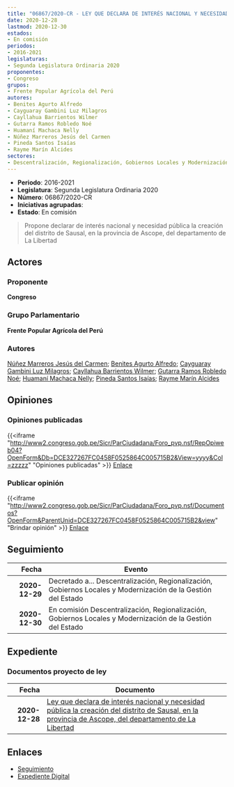 ```yaml
---
title: "06867/2020-CR - LEY QUE DECLARA DE INTERÉS NACIONAL Y NECESIDAD PÚBLICA LA CREACIÓN DEL DISTRITO DE SAUSAL, EN LA PROVINCIA DE ASCOPE, DEL DEPARTAMENTO DE LA LIBERTAD"
date: 2020-12-28
lastmod: 2020-12-30
estados:
- En comisión
periodos:
- 2016-2021
legislaturas:
- Segunda Legislatura Ordinaria 2020
proponentes:
- Congreso
grupos:
- Frente Popular Agrícola del Perú
autores:
- Benites Agurto Alfredo
- Cayguaray Gambini Luz Milagros
- Cayllahua Barrientos Wilmer
- Gutarra Ramos Robledo Noé
- Huamaní Machaca Nelly
- Núñez Marreros Jesús del Carmen
- Pineda Santos Isaías
- Rayme Marín Alcides
sectores:
- Descentralización, Regionalización, Gobiernos Locales y Modernización de la Gestión del Estado
---
```

- **Periodo**: 2016-2021
- **Legislatura**: Segunda Legislatura Ordinaria 2020
- **Número**: 06867/2020-CR
- **Iniciativas agrupadas**: 
- **Estado**: En comisión

> Propone declarar de interés nacional y necesidad pública la creación del distrito de Sausal, en la provincia de Ascope, del departamento de La Libertad


## Actores

### Proponente

**Congreso**

### Grupo Parlamentario

**Frente Popular Agrícola del Perú**

### Autores

[Núñez Marreros Jesús del Carmen](mailto:mailto:jnunez@congreso.gob.pe); [Benites Agurto Alfredo](mailto:mailto:abenites@congreso.gob.pe); [Cayguaray Gambini Luz Milagros](mailto:mailto:lcayguaray@congreso.gob.pe); [Cayllahua Barrientos Wilmer](mailto:mailto:wcayllahua@congreso.gob.pe); [Gutarra Ramos Robledo Noé](mailto:mailto:rgutarra@congreso.gob.pe); [Huamaní Machaca Nelly](mailto:mailto:nhuamani@congreso.gob.pe); [Pineda Santos Isaías](mailto:mailto:ipineda@congreso.gob.pe); [Rayme Marín Alcides](mailto:mailto:arayme@congreso.gob.pe)

## Opiniones

### Opiniones publicadas

{{<iframe "http://www2.congreso.gob.pe/Sicr/ParCiudadana/Foro_pvp.nsf/RepOpiweb04?OpenForm&Db=DCE327267FC0458F0525864C005715B2&View=yyyy&Col=zzzzz" "Opiniones publicadas" >}}
[Enlace](http://www2.congreso.gob.pe/Sicr/ParCiudadana/Foro_pvp.nsf/RepOpiweb04?OpenForm&Db=DCE327267FC0458F0525864C005715B2&View=yyyy&Col=zzzzz)

### Publicar opinión

{{<iframe "http://www2.congreso.gob.pe/Sicr/ParCiudadana/Foro_pvp.nsf/Documentos?OpenForm&ParentUnid=DCE327267FC0458F0525864C005715B2&view" "Brindar opinión" >}}
[Enlace](http://www2.congreso.gob.pe/Sicr/ParCiudadana/Foro_pvp.nsf/Documentos?OpenForm&ParentUnid=DCE327267FC0458F0525864C005715B2&view)


## Seguimiento

| Fecha | Evento |
|------:|--------|
| **2020-12-29** | Decretado a... Descentralización, Regionalización, Gobiernos Locales y Modernización de la Gestión del Estado |
| **2020-12-30** | En comisión Descentralización, Regionalización, Gobiernos Locales y Modernización de la Gestión del Estado |

## Expediente

### Documentos proyecto de ley

| Fecha | Documento |
|------:|-----------|
| **2020-12-28** | [Ley que declara de interés nacional y necesidad pública la creación del distrito de Sausal, en la provincia de Ascope, del departamento de La Libertad](https://leyes.congreso.gob.pe/Documentos/2016_2021/Proyectos_de_Ley_y_de_Resoluciones_Legislativas/PL06867-20201228.pdf) |

## Enlaces

- [Seguimiento](http://www2.congreso.gob.pe/Sicr/TraDocEstProc/CLProLey2016.nsf/f7fff46988ca05b1052578e100829cc7/6d03755386b936d10525864c005c30c6?OpenDocument)
- [Expediente Digital](http://www2.congreso.gob.pe/Sicr/TraDocEstProc/Expvirt_2011.nsf/visbusqptramdoc1621/06867?opendocument)

